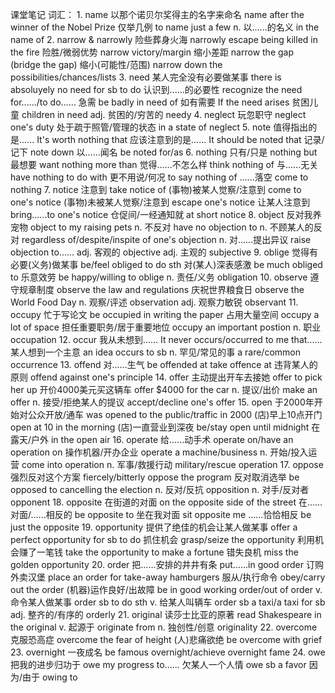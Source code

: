 课堂笔记
词汇：
    1.  name
        以那个诺贝尔奖得主的名字来命名  name after the winner of the Nobel Prize
        仅举几例                        to name just a few
        n. 以......的名义               in the name of
    2.  narrow & narrowly
        险些葬身火海                narrowly escape being killed in the fire
        险胜/微弱优势               narrow victory/margin
        缩小差距                    narrow the gap (bridge the gap)
        缩小(可能性/范围)           narrow down the possibilities/chances/lists
    3.  need
        某人完全没有必要做某事      there is absoluyely no need for sb to do
        认识到......的必要性        recognize the need for....../to do......
        急需                        be badly in need of
        如有需要                    If the need arises
        贫困儿童                    children in need
        adj. 贫困的/穷苦的          needy
    4.  neglect
        玩忽职守                    neglect one's duty
        处于疏于照管/管理的状态     in a state of neglect
    5.  note
        值得指出的是......      It's worth nothing that
        应该注意到的是......    It should be noted that
        记录/记下               note down
        以......闻名            be noted for/as
    6.  nothing
        只有/只是               nothing but
        最想要                  want nothing more than
        觉得......不怎么样      think nothing of
        与......无关            have nothing to do with
        更不用说/何况           to say nothing of
        ......落空              come to nothing
    7.  notice
        注意到                      take notice of
        (事物)被某人觉察/注意到     come to one's notice
        (事物)未被某人觉察/注意到   escape one's notice
        让某人注意到                bring......to one's notice
        仓促间/一经通知就           at short notice
    8.  object
        反对我养宠物                object to my raising pets
        n. 不反对                   have no objection to
        n. 不顾某人的反对           regardless of/despite/inspite of one's objection
        n. 对......提出异议         raise objection to......
        adj. 客观的                 objective
        adj. 主观的                 subjective
    9.  oblige
        觉得有必要(义务)做某事      be/feel obliged to do sth
        对(某人)深表感激            be much obliged to
        乐意效劳                    be happy/willing to oblige
        n. 责任/义务                obligation
    10. observe
        遵守规章制度            observe the law and regulations
        庆祝世界粮食日          observe the World Food Day
        n. 观察/评述            observation
        adj. 观察力敏锐         observant
    11. occupy
        忙于写论文                  be occupied in writing the paper
        占用大量空间                occupy a lot of space
        担任重要职务/居于重要地位   occupy an important postion
        n. 职业                     occupation
    12. occur
        我从未想到......            It never occurs/occurred to me that......
        某人想到一个主意            an idea occurs to sb
        n. 罕见/常见的事            a rare/common occurrence
    13. offend
        对......生气                be offended at
                                    take offence at
        违背某人的原则              offend against one's principle
    14. offer
        主动提出开车去接她          offer to pick her up
        开价4000美元买这辆车        offer $4000 for the car
        n. 提议/出价                make an offer
        n. 接受/拒绝某人的提议      accept/decline one's offer
    15. open
        于2000年开始对公众开放/通车 was opened to the public/traffic in 2000
        (店)早上10点开门            open at 10 in the morning
        (店)一直营业到深夜          be/stay open until midnight
        在露天/户外                 in the open air
    16. operate
        给......动手术              operate on/have an operation on
        操作机器/开办企业           operate a machine/business
        n. 开始/投入运营            come into operation
        n. 军事/救援行动            military/rescue operation
    17. oppose
        强烈反对这个方案            fiercely/bitterly oppose the program
        反对取消选举                be opposed to cancelling the election
        n. 反对/反抗                opposition
        n. 对手/反对者              opponent
    18. opposite
        在街道的对面                on the opposite side of the street
        在......对面/......相反的   be opposite to
        坐在我对面                  sit opposite me
        ......恰恰相反              be just the opposite
    19. opportunity
        提供了绝佳的机会让某人做某事    offer a perfect opportunity for sb to do
        抓住机会                        grasp/seize the opportunity
        利用机会赚了一笔钱              take the opportunity to make a fortune
        错失良机                        miss the golden opportunity
    20. order
        把......安排的井井有条          put......in good order
        订购外卖汉堡                    place an order for take-away hamburgers
        服从/执行命令                   obey/carry out the order
        (机器)运作良好/出故障           be in good working order/out of order
        v. 命令某人做某事               order sb to do sth
        v. 给某人叫辆车                 order sb a taxi/a taxi for sb
        adj. 整齐的/有序的              orderly
    21. original
        读莎士比亚的原著                read Shakespeare in the original
        v. 起源于                       originate from
        n. 独创性/创意                  originality
    22. overcome
        克服恐高症              overcome the fear of height
        (人)悲痛欲绝            be overcome with grief
    23. overnight
        一夜成名                be famous overnight/achieve overnight fame
    24. owe
        把我的进步归功于        owe my progress to......
        欠某人一个人情          owe sb a favor
        因为/由于               owing to